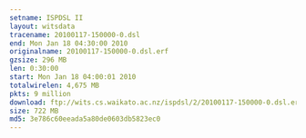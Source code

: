 ```yaml
---
setname: ISPDSL II
layout: witsdata
tracename: 20100117-150000-0.dsl
end: Mon Jan 18 04:30:00 2010
originalname: 20100117-150000-0.dsl.erf
gzsize: 296 MB
len: 0:30:00
start: Mon Jan 18 04:00:01 2010
totalwirelen: 4,675 MB
pkts: 9 million
download: ftp://wits.cs.waikato.ac.nz/ispdsl/2/20100117-150000-0.dsl.erf.gz
size: 722 MB
md5: 3e786c60eeada5a80de0603db5823ec0
---
```

